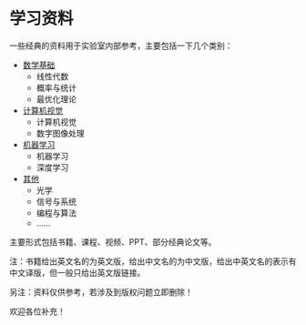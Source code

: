 # 学习资料

 一些经典的资料用于实验室内部参考，主要包括一下几个类别：

- [数学基础](Math.md)
	- 线性代数
	- 概率与统计
	- 最优化理论 
- [计算机视觉](ComputerVision.md)
	- 计算机视觉
	- 数字图像处理
- [机器学习](MachineLearning.md)
	- 机器学习
	- 深度学习 	 
- [其他](Others.md)
	- 光学
	- 信号与系统
	- 编程与算法
	- ......

主要形式包括书籍、课程、视频、PPT、部分经典论文等。

注：书籍给出英文名的为英文版，给出中文名的为中文版，给出中英文名的表示有中文译版，但一般只给出英文版链接。

另注：资料仅供参考，若涉及到版权问题立即删除！

欢迎各位补充！  